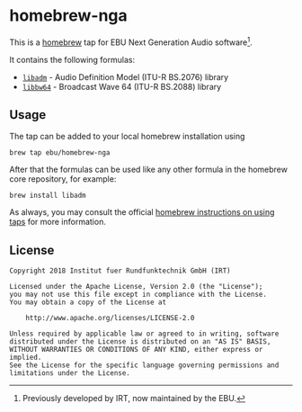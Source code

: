 # homebrew-nga

This is a [homebrew](https://brew.sh/) tap for EBU Next Generation Audio software[^1].

[^1]: Previously developed by IRT, now maintained by the EBU.

It contains the following formulas:

- [`libadm`](https://github.com/ebu/libadm) - Audio Definition Model (ITU-R BS.2076) library
- [`libbw64`](https://github.com/ebu/libbw64) - Broadcast Wave 64 (ITU-R BS.2088) library

## Usage

The tap can be added to your local homebrew installation using

```
brew tap ebu/homebrew-nga
```

After that the formulas can be used like any other formula in the homebrew core
repository, for example:

```
brew install libadm
```

As always, you may consult the official [homebrew instructions on using taps](https://docs.brew.sh/Taps) for more information.

## License

```
Copyright 2018 Institut fuer Rundfunktechnik GmbH (IRT)

Licensed under the Apache License, Version 2.0 (the "License");
you may not use this file except in compliance with the License.
You may obtain a copy of the License at

    http://www.apache.org/licenses/LICENSE-2.0

Unless required by applicable law or agreed to in writing, software
distributed under the License is distributed on an "AS IS" BASIS,
WITHOUT WARRANTIES OR CONDITIONS OF ANY KIND, either express or implied.
See the License for the specific language governing permissions and
limitations under the License.
```
